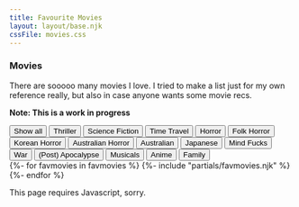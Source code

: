 ```yaml
---
title: Favourite Movies
layout: layout/base.njk
cssFile: movies.css
---
```

<div class="textbox">

<h3 id="imgmovies">Movies</h3>
There are sooooo many movies I love. I tried to make a list just for my own reference really, but also in case anyone wants some movie recs. 

**Note: This is a work in progress**

<div id="filterContainer">
  <button class="navbutton active" onclick="filterSelection('all')"> Show all</button>
  <!--<button class="navbutton" onclick="filterSelection('Favourite')">All Time Favs</button>
haunting, thriller, Love Story, Road Movie, On the Run, Creature Feature, Comedy, Friendship, psycho killers, -->
  <button class="navbutton" onclick="filterSelection('Thriller')">Thriller</button>
  <button class="navbutton" onclick="filterSelection('Scifi')">Science Fiction</button>
  <button class="navbutton" onclick="filterSelection('SF Time Travel')">Time Travel</button>
  <button class="navbutton" onclick="filterSelection('Horror')">Horror</button>
  <button class="navbutton" onclick="filterSelection('Folk Horror')">Folk Horror</button>
  <button class="navbutton" onclick="filterSelection('Korean Horror')">Korean Horror</button>
  <button class="navbutton" onclick="filterSelection('Aussie Horror')">Australian Horror</button>
  <button class="navbutton" onclick="filterSelection('Aussie')">Australian</button>
  <button class="navbutton" onclick="filterSelection('Japanese')">Japanese</button>
  <button class="navbutton" onclick="filterSelection('Weird')">Mind Fucks</button>
  <button class="navbutton" onclick="filterSelection('War')">War</button>
  <button class="navbutton" onclick="filterSelection('Apoca')">(Post) Apocalypse</button>
  <button class="navbutton" onclick="filterSelection('Musicals')">Musicals</button>
  <button class="navbutton" onclick="filterSelection('Anime')">Anime</button>
  <button class="navbutton" onclick="filterSelection('Family')">Family</button>
</div>

</div>

<div class="textbox">
<div class="moviegallery">
{%- for favmovies in favmovies %}
  {%- include "partials/favmovies.njk" %}
{%- endfor %}
</div>


<noscript>This page requires Javascript, sorry. </noscript> 
</div> <!-- textbox -->

<!-- Filter Script 
Tutorial for filter: https://www.w3schools.com/howto/tryit.asp?filename=tryhow_js_filter_elements
-->
<script>
filterSelection("all")
function filterSelection(c) {
  var x, i;
  x = document.getElementsByClassName("filterDivMovies");
  if (c == "all") c = "";
  for (i = 0; i < x.length; i++) {
    w3RemoveClass(x[i], "show");
    if (x[i].className.indexOf(c) > -1) w3AddClass(x[i], "show");
  }
}
function w3AddClass(element, name) {
  var i, arr1, arr2;
  arr1 = element.className.split(" ");
  arr2 = name.split(" ");
  for (i = 0; i < arr2.length; i++) {
    if (arr1.indexOf(arr2[i]) == -1) {element.className += " " + arr2[i];}
  }
}
function w3RemoveClass(element, name) {
  var i, arr1, arr2;
  arr1 = element.className.split(" ");
  arr2 = name.split(" ");
  for (i = 0; i < arr2.length; i++) {
    while (arr1.indexOf(arr2[i]) > -1) {
      arr1.splice(arr1.indexOf(arr2[i]), 1);     
    }
  }
  element.className = arr1.join(" ");
}
// Add active class to the current button (highlight it)
var btnContainer = document.getElementById("filterContainer");
var btns = btnContainer.getElementsByClassName("navbutton");
for (var i = 0; i < btns.length; i++) {
  btns[i].addEventListener("click", function(){
    var current = document.getElementsByClassName("active");
    current[0].className = current[0].className.replace(" active", "");
    this.className += " active";
  });
}
</script>
 